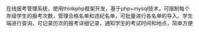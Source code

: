 在线报考管理系统，使用thinkphp框架开发，基于php+mysql技术，可限制每个年级学生的报考次数，管理合格名单和违纪名单，可批量进行各名单的导入。学生端进行查询，可记录历次的报考详细记录，通知学生的考试时间和地点，简单方便